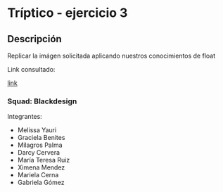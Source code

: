 # Tríptico - ejercicio 3

## Descripción

Replicar la imágen solicitada aplicando nuestros conocimientos de float

Link consultado:

[link](https://developer.mozilla.org/es/docs/Web/CSS/float)

### Squad: Blackdesign

Integrantes:

* Melissa Yauri
* Graciela Benites
* Milagros Palma
* Darcy Cervera
* María Teresa Ruiz
* Ximena Mendez
* Mariela Cerna
* Gabriela Gómez
